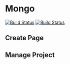 # Mongo

[![Build Status](https://travis-ci.org/SevenFresh/mango.svg?branch=master)](https://travis-ci.org/SevenFresh/mango)
[![Build Status](https://dev.azure.com/sevenfresh/mango/_apis/build/status/SevenFresh.mango?branchName=master)](https://dev.azure.com/sevenfresh/mango/_build/latest?definitionId=1&branchName=master)

## Create Page

## Manage Project

